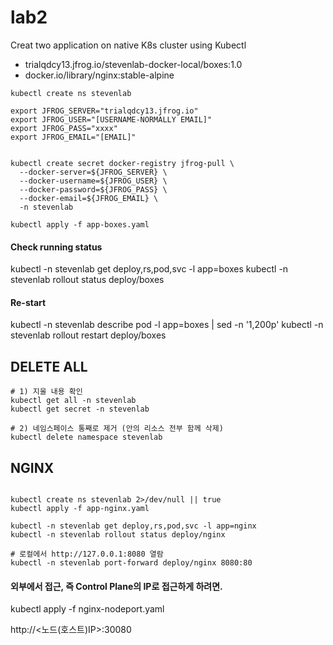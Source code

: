 # lab2
Creat two application on native K8s cluster using Kubectl
- trialqdcy13.jfrog.io/stevenlab-docker-local/boxes:1.0
- docker.io/library/nginx:stable-alpine 

               
```angular2html
kubectl create ns stevenlab

export JFROG_SERVER="trialqdcy13.jfrog.io"
export JFROG_USER="[USERNAME-NORMALLY EMAIL]"
export JFROG_PASS="xxxx"
export JFROG_EMAIL="[EMAIL]"

```

```angular2html

kubectl create secret docker-registry jfrog-pull \
  --docker-server=${JFROG_SERVER} \
  --docker-username=${JFROG_USER} \
  --docker-password=${JFROG_PASS} \
  --docker-email=${JFROG_EMAIL} \
  -n stevenlab

```

```angular2html
kubectl apply -f app-boxes.yaml

```

#### Check running status
kubectl -n stevenlab get deploy,rs,pod,svc -l app=boxes
kubectl -n stevenlab rollout status deploy/boxes

#### Re-start
kubectl -n stevenlab describe pod -l app=boxes | sed -n '1,200p'
kubectl -n stevenlab rollout restart deploy/boxes


## DELETE ALL
```angular2html
# 1) 지울 내용 확인
kubectl get all -n stevenlab
kubectl get secret -n stevenlab

# 2) 네임스페이스 통째로 제거 (안의 리소스 전부 함께 삭제)
kubectl delete namespace stevenlab
```




## NGINX

```angular2html

kubectl create ns stevenlab 2>/dev/null || true
kubectl apply -f app-nginx.yaml

kubectl -n stevenlab get deploy,rs,pod,svc -l app=nginx
kubectl -n stevenlab rollout status deploy/nginx

# 로컬에서 http://127.0.0.1:8080 열람
kubectl -n stevenlab port-forward deploy/nginx 8080:80

```

#### 외부에서 접근, 즉 Control Plane의 IP로 접근하게 하려면.
kubectl apply -f nginx-nodeport.yaml

http://<노드(호스트)IP>:30080





